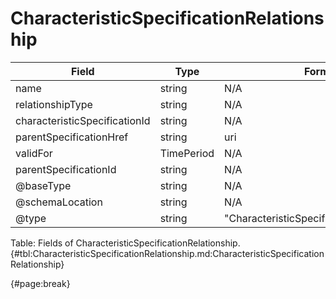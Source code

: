 <!--
    ATTENTION: This file was generated via gradle!
               Do NOT manually edit this file! Any such changes will be overwritten!
-->

# CharacteristicSpecificationRelationship

| Field | Type | Format | Required |
| ------- | ------- | ------- | --- |
| name | string | N/A | No |
| relationshipType | string | N/A | No |
| characteristicSpecificationId | string | N/A | No |
| parentSpecificationHref | string | uri | No |
| validFor | TimePeriod | N/A | No |
| parentSpecificationId | string | N/A | No |
| @baseType | string | N/A | No |
| @schemaLocation | string | N/A | No |
| @type | string | "CharacteristicSpecificationRelationship" | Yes |

Table: Fields of CharacteristicSpecificationRelationship. {#tbl:CharacteristicSpecificationRelationship.md:CharacteristicSpecificationRelationship}

{#page:break}
